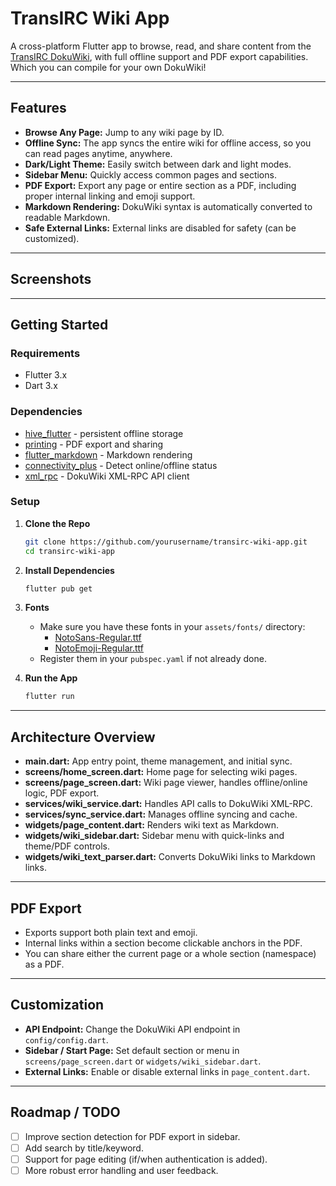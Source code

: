 # TransIRC Wiki App

A cross-platform Flutter app to browse, read, and share content from the [TransIRC DokuWiki](https://wiki.transirc.chat), with full offline support and PDF export capabilities.
Which you can compile for your own DokuWiki!

---

## Features

- **Browse Any Page:** Jump to any wiki page by ID.
- **Offline Sync:** The app syncs the entire wiki for offline access, so you can read pages anytime, anywhere.
- **Dark/Light Theme:** Easily switch between dark and light modes.
- **Sidebar Menu:** Quickly access common pages and sections.
- **PDF Export:** Export any page or entire section as a PDF, including proper internal linking and emoji support.
- **Markdown Rendering:** DokuWiki syntax is automatically converted to readable Markdown.
- **Safe External Links:** External links are disabled for safety (can be customized).

---

## Screenshots

<!--
Add your screenshots here, e.g.
![Home Screen](screenshots/home.png)
![Wiki Page](screenshots/page.png)
-->

---

## Getting Started

### Requirements

- Flutter 3.x
- Dart 3.x

### Dependencies

- [hive_flutter](https://pub.dev/packages/hive_flutter) - persistent offline storage
- [printing](https://pub.dev/packages/printing) - PDF export and sharing
- [flutter_markdown](https://pub.dev/packages/flutter_markdown) - Markdown rendering
- [connectivity_plus](https://pub.dev/packages/connectivity_plus) - Detect online/offline status
- [xml_rpc](https://pub.dev/packages/xml_rpc) - DokuWiki XML-RPC API client

### Setup

1. **Clone the Repo**

   ```sh
   git clone https://github.com/yourusername/transirc-wiki-app.git
   cd transirc-wiki-app
   ```

2. **Install Dependencies**

   ```sh
   flutter pub get
   ```

3. **Fonts**

   - Make sure you have these fonts in your `assets/fonts/` directory:
     - [NotoSans-Regular.ttf](https://fonts.google.com/specimen/Noto+Sans)
     - [NotoEmoji-Regular.ttf](https://github.com/googlefonts/noto-emoji)
   - Register them in your `pubspec.yaml` if not already done.

4. **Run the App**

   ```sh
   flutter run
   ```

---

## Architecture Overview

- **main.dart:** App entry point, theme management, and initial sync.
- **screens/home_screen.dart:** Home page for selecting wiki pages.
- **screens/page_screen.dart:** Wiki page viewer, handles offline/online logic, PDF export.
- **services/wiki_service.dart:** Handles API calls to DokuWiki XML-RPC.
- **services/sync_service.dart:** Manages offline syncing and cache.
- **widgets/page_content.dart:** Renders wiki text as Markdown.
- **widgets/wiki_sidebar.dart:** Sidebar menu with quick-links and theme/PDF controls.
- **widgets/wiki_text_parser.dart:** Converts DokuWiki links to Markdown links.

---

## PDF Export

- Exports support both plain text and emoji.
- Internal links within a section become clickable anchors in the PDF.
- You can share either the current page or a whole section (namespace) as a PDF.

---

## Customization

- **API Endpoint:** Change the DokuWiki API endpoint in `config/config.dart`.
- **Sidebar / Start Page:** Set default section or menu in `screens/page_screen.dart` or `widgets/wiki_sidebar.dart`.
- **External Links:** Enable or disable external links in `page_content.dart`.

---

## Roadmap / TODO

- [ ] Improve section detection for PDF export in sidebar.
- [ ] Add search by title/keyword.
- [ ] Support for page editing (if/when authentication is added).
- [ ] More robust error handling and user feedback.
